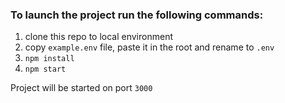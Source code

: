 ### To launch the project run the following commands:

1. clone this repo to local environment
2. copy `example.env` file, paste it in the root and rename to `.env`
3. `npm install`
4. `npm start`

Project will be started on port `3000`
